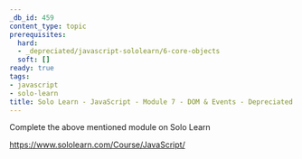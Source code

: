 ```yaml
---
_db_id: 459
content_type: topic
prerequisites:
  hard:
  - _depreciated/javascript-sololearn/6-core-objects
  soft: []
ready: true
tags:
- javascript
- solo-learn
title: Solo Learn - JavaScript - Module 7 - DOM & Events - Depreciated
---
```


Complete the above mentioned module on Solo Learn

https://www.sololearn.com/Course/JavaScript/